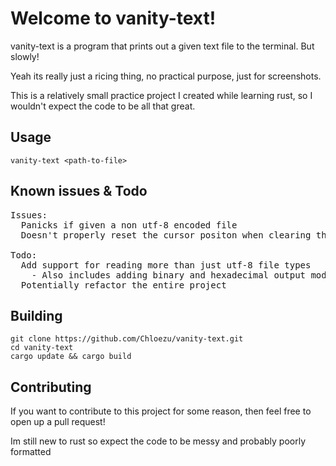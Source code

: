 # Welcome to vanity-text!

vanity-text is a program that prints out a given text file to the terminal. But slowly! 

Yeah its really just a ricing thing, no practical purpose, just for screenshots.

This is a relatively small practice project I created while learning rust, so I wouldn't expect the code to be all that great.

## Usage

```
vanity-text <path-to-file>
```

## Known issues & Todo

<pre>
Issues:
  Panicks if given a non utf-8 encoded file
  Doesn't properly reset the cursor positon when clearing the terminal

Todo:
  Add support for reading more than just utf-8 file types
    - Also includes adding binary and hexadecimal output modes!
  Potentially refactor the entire project
</pre>

## Building

```
git clone https://github.com/Chloezu/vanity-text.git
cd vanity-text
cargo update && cargo build
```

## Contributing

If you want to contribute to this project for some reason, then feel free to open up a pull request!

Im still new to rust so expect the code to be messy and probably poorly formatted